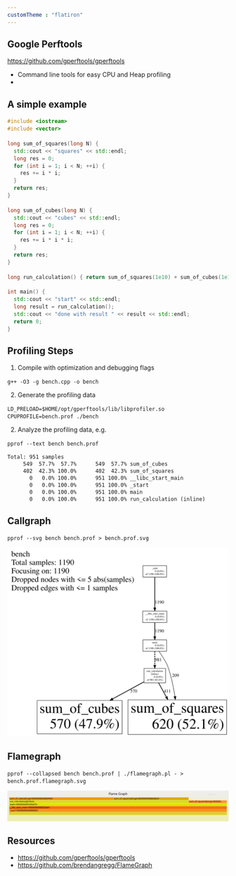 ```yaml
---
customTheme : "flatiron"
---
```


## Google Perftools 
https://github.com/gperftools/gperftools

* Command line tools for easy CPU and Heap profiling
* 


## A simple example

```cpp
#include <iostream>
#include <vector>

long sum_of_squares(long N) {
  std::cout << "squares" << std::endl;
  long res = 0;
  for (int i = 1; i < N; ++i) {
    res += i * i;
  }
  return res;
}

long sum_of_cubes(long N) {
  std::cout << "cubes" << std::endl;
  long res = 0;
  for (int i = 1; i < N; ++i) {
    res += i * i * i;
  }
  return res;
}

long run_calculation() { return sum_of_squares(1e10) + sum_of_cubes(1e10); }

int main() {
  std::cout << "start" << std::endl;
  long result = run_calculation();
  std::cout << "done with result " << result << std::endl;
  return 0;
}
```


## Profiling Steps

1. Compile with optimization and debugging flags

`g++ -O3 -g bench.cpp -o bench`

2. Generate the profiling data

`LD_PRELOAD=$HOME/opt/gperftools/lib/libprofiler.so CPUPROFILE=bench.prof ./bench`

2. Analyze the profiling data, e.g.

`pprof --text bench bench.prof`

```
Total: 951 samples
     549  57.7%  57.7%      549  57.7% sum_of_cubes
     402  42.3% 100.0%      402  42.3% sum_of_squares
       0   0.0% 100.0%      951 100.0% __libc_start_main
       0   0.0% 100.0%      951 100.0% _start
       0   0.0% 100.0%      951 100.0% main
       0   0.0% 100.0%      951 100.0% run_calculation (inline)
```


## Callgraph

`pprof --svg bench bench.prof > bench.prof.svg`

![Example Output](./bench.prof.svg)


## Flamegraph
`pprof --collapsed bench bench.prof | ./flamegraph.pl - > bench.prof.flamegraph.svg`

![Example Output](./bench.prof.flamegraph.svg)


## Resources

* https://github.com/gperftools/gperftools
* https://github.com/brendangregg/FlameGraph